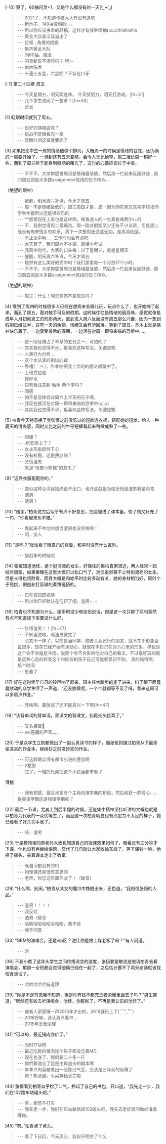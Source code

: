 
[-10] 哭了，60抽闪灵+1，又是什么都没有的一天(•̥́ˍ•̀ू)
>--- 2021了，不知道作者大大有没有退坑<br>
>--- 新池子，140抽没慑砂。。。<br>
>--- 所以你应该拼命的赶稿，这样才有钱继续抽(ಡωಡ)hiahiahia<br>
>--- 黄金大队表示我溢出了<br>
>--- 日常…角鹰的阴猫<br>
>--- 集齐黄金大队<br>
>--- 同60抽，推进<br>
>--- 闪灵新皮不漂亮吗？
呵～<br>
>--- 单抽陈龙<br>
>--- 十連三五星，六星呢？不存在口牙<br>

[-1] 第二十四章 周五
>--- 今天星期五，明天两连休。
今天努努力，明天打游戏。[fn=31]<br>
>--- 几个学生说闹了一整章？[fn=38]<br>
>--- 沙发<br>

[1] 眨眼时间就到了周五。
>--- 说好的演唱会呢？<br>
>--- 挑战不眨眼看完一章<br>
>--- 眨眼时间这章就要完了<br>

[3] 如果把高中生一周的情绪值做个排列，大概周一的时候是情绪的谷底，因为新的一周要开始了，一想到还有五天要熬，会令人无比绝望，周二相比周一稍好一些，而到了周三终于能看到假期的曙光了，这时的心情应该位于中值。
>--- 不不不，大学狗感觉周日是情绪最低值，然后周一忙起来反而好些…周四周五则是大多数assignment死线的日子所以…

（绝望的眼神）<br>
>--- 醒醒，明天周六补课，今天才周五<br>
>--- 周一不是情绪最低的，周三周四才是，周一因为刚在家玩完来学校找同学吹牛批所以还是很欢乐的<br>
>--- **感觉现在上班也是这样啊，唉普通人的一生真是难熬[fn=4]<br>
>--- 不，我倒觉得周二最痛苦。周一刚过假期至少还有不少谈资，但是周二既没有周末残余的欢乐，离下一次放假还遥遥无期，是真滴绝望。<br>
>--- 不止高中啊……工作时也会有点吧<br>
>--- 太天真了，我们周六不补课，直接小考试<br>
>--- 我高中时代，大家的口头禅：过了星期三，就是星期天<br>
>--- 醒醒，明天周六补课，今天才周五<br>
>--- 居然有这么美好的高中吗？我们那里每一个月放17个小时。<br>
>--- 不不不，大学狗感觉周日是情绪最低值，然后周一忙起来反而好些…周四周五则是大多数assignment死线的日子所以…

（绝望的眼神）<br>
>--- 周三：什么！明天竟然不是周五吗？<br>

[4] 等到了周四的时候很多人已经在想周末去哪儿玩，玩点什么了，也开始嗨了起来，而到了周五，面对触手可及的假期，这时候往往是情绪的最高峰，感觉就像是成年人月初刚发工资的那两天，直到进入周六反而没有周五那么兴奋，因为一想到假期已经过半，只有一天的余额，情绪又会有所回落，等到了周日，基本上就是痛并快乐着了，一边享受最后的假期，一边活在对周一即将来临的恐惧中……
>--- 这一段吐槽占了本章的五分之一，可怕吧？<br>
>--- 其实我也觉得不水，挺喜欢这种写法，关键是短<br>
>--- 人类行为分析…<br>
>--- 这个水法真的别出心裁<br>
>--- 卧槽(*｀へ´*)，作者你把我上学时的想法都猜中了。<br>
>--- 上班党也是<br>
>--- 你好水<br>
>--- 只有我注意到 触手 两个字吗？<br>
>--- 同感<br>
>--- 怕不是没体会过周六上半天的日子噢。<br>
>--- 我现在就活在对周一即将来临的恐惧中(ಥ_ಥ)<br>
>--- 其实我也觉得不水，挺喜欢这种写法，关键是短<br>

[5] 柏青今天特意换了套张恒之前没见过的短款连衣裙，搭配她的短发，给人一种夏天的清爽感，同时又比之前的牛仔短裤看起来稍微成熟了一些。
>--- 炮姐？<br>
>--- JK安排上了？<br>
>--- 女主形象跃然于心<br>
>--- 没有校服，这是民办的？<br>
>--- 张恒渣男<br>
>--- 就是“俏皮小短裙”的意思了<br>

[9] “这件衣服挺配你的。”
>--- 类似这种台词我始终说不出口，也许这就是为啥张恒是渣男我是彩笔<br>
>--- 渣男<br>
>--- 渣男！<br>

[10] “谢谢。”柏青说完后似乎有点不好意思，把脸埋进了课本里，顿了顿又补充了一句，“你看起来也不错。”
>--- 看起来不咋地的想当渣男也没资格啊！<br>
>--- 呵，女人<br>

[11] “是吗？”张恒看了眼自己的穿着，和平时没有什么区别。
>--- 那战争的时候呢<br>

[14] 张恒知道池佳，是个挺活泼的女生，好像住的离柏青家很近，两人经常一起结伴回家，如果秦臻在这里大概可以松口气了，池佳虽然算不上特别漂亮的女生，但是长得也很耐看，而且大概是和她平时比较多动有关，她的身材相当好，同时个子高挑，倒是和打篮球的秦臻挺搭的。
>--- 日在校园既视感<br>
>--- 所以你已经默认在泡妞了吧，渣男=_=<br>

[16] 柏青也不知道为什么，她平时没少和张恒说话，但是这一次只聊了两句竟然有点不知道接下来要说什么好。
>--- 张恒渣男！！[fn=47]<br>
>--- 不知道说啥，喊渣男就完了<br>
>--- 心态不一样了，以前是当同学，或者关系还行的朋友，就不在乎形象会说很多，现在已经开始有点动心，就很在乎自己在对方心里的形象，担忧说这个会不会尴尬冷场，说那个会不会影响他对自己的看法，不过最好玩的就是这种心态的转变这个时间段的孩子自己可能都意识不到。
真的纯情啊，那个时间<br>
>--- 思春了<br>

[17] 好在这时候早自习的铃声响了起来，班主任大踏步的走了进来，扫了眼下面蠢蠢欲动的众学生哼了一声道，“还没放假呢，一个个就都等不及了吗，看来这周可以多留点作业。”
>--- 凭啥啊，要放假了还不能高兴一下啊[fn=47]<br>

[19] “该背单词的背单词，背课文的背课文，别再交头接耳了。”
>--- 交头接耳🤣<br>
>--- wc恶魔的声音。。。<br>

[20] 于是众学生立刻都做出了一副认真读书的样子，而张恒则接过柏青从下面偷偷递来的作业本，继续抄之前没抄完的作业。
>--- 可这段确实很有都市小说的感觉啊<br>
>--- 2楼那<br>
>--- 完了，一楼的兄弟把这个小说当都市看了




滑稽<br>
>--- 我有预感，最后肯定有个主角扮演学霸的桥段，然后收获一群芳心……是英语学霸还是物理学霸呢？<br>

[22] 最后一节课，尤其上到后半程的时候，还能集中精神坚持听讲的大概也就是以柏青为代表的一众优等生了，而且这一次柏青明显也有点定力不太足的样子，她已经看了好几次手表了。
>--- 呸，渣男<br>

[23] 于是教物理的男老师大致也知道自己的授课效果如何了，眼看还有三分钟才下课，他也没有再继续讲题，交代了几句就让大家收拾东西了，等下课铃一响，他摇了摇头，夹着课本走出了教室。
>--- 晚自习都没有的吗<br>
>--- 物理课还是很有意思的<br>
>--- 老师，你忘记布置作业了！（破音）<br>

[29] “什么啊，别闹，”柏青从某女的魔爪中挣脱出来，正色道，“我相信张恒的人品。”
>--- 渣男！！！！<br>
>--- 我反对<br>
>--- 渣男（破音<br>
>--- 哈哈哈哈哈哈哈哈哈，我不信<br>
>--- 我不同意<br>

[33] “GEM的演唱会，还是vip区？池佳你是傍上煤老板了吗？”有人问道。
>--- 对<br>

[36] 不要小瞧了这年头学生之间传播流言的速度，张恒要是敢说是他请柏青去看演唱会，那周一全班都会觉得他俩已经在一起了，之后估计要不了两天老师就该找柏青谈话了。
>--- 哈哈哈哈哈有道理<br>

[39] “你是不是穷鬼我不知道，但是你有钱不都充王者荣耀里面去了吗？”男生笑道，“居然还有钱去听演唱会，池佳，你膨胀了，不再是我认识的池佳了。”
>--- 或者人家感慨一声2015年才出的，2016就玩上了(˶‾᷄ ⁻̫ ‾᷅˵)<br>
>--- 2016好嘛，请认真点看书…<br>
>--- 2015年王者荣耀<br>

[41] “可以的，最近猪肉涨价了。”
>--- 当时17块吧<br>
>--- 最近吃屁的猪肉连个影子都没见着MD<br>
>--- 现在也涨了，猪肉要二十多一斤<br>
>--- 你們難道忘了這是主角過去的副本嗎<br>
>--- 本章节内容散发出一股陈旧气息，应该是三年前的存稿了<br>
>--- 嗯？热点诶，小呆存稿发完啦<br>

[44] 张恒看到柏青似乎松了口气，拎起了自己的书包，开口道，“我先走一步，我们在102路车站碰头吧。”
>--- 草，居然不打车<br>
>--- 我先走一步，我们在车站路旅店102碰头吧，我先去定好房间做好准备等你。<br>

[45] “嗯。”柏青点了点头。
>--- 看了下日历，今天周三，我似乎明白了什么<br>
